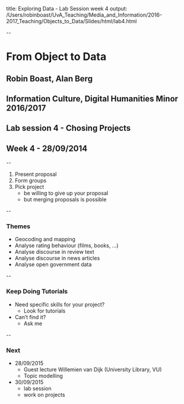 title: Exploring Data - Lab Session week 4
output:  /Users/robinboast/UvA_Teaching/Media_and_Information/2016-2017_Teaching/Objects_to_Data/Slides/html/lab4.html

--

# From Object to Data
## Robin Boast, Alan Berg
## Information Culture, Digital Humanities Minor 2016/2017
## Lab session 4 - Chosing Projects
## Week 4 - 28/09/2014

--

1. Present proposal
2. Form groups
3. Pick project
	+ be willing to give up your proposal
	+ but merging proposals is possible

--

### Themes

+ Geocoding and mapping
+ Analyse rating behaviour (films, books, ...)
+ Analyse discourse in review text
+ Analyse discourse in news articles
+ Analyse open government data

--

### Keep Doing Tutorials

+ Need specific skills for your project?
	+ Look for tutorials
+ Can’t find it?
	+ Ask me

--

### Next

+ 28/09/2015
	+ Guest lecture Willemien van Dijk (University Library, VU)
	+ Topic modelling
+ 30/09/2015
	+ lab session
	+ work on projects


